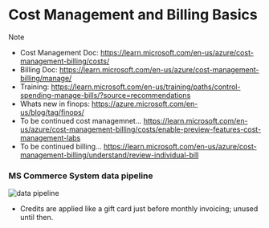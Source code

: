 # Cost Management and Billing Basics

> [!NOTE]
> - Cost Management Doc: https://learn.microsoft.com/en-us/azure/cost-management-billing/costs/
> - Billing Doc: https://learn.microsoft.com/en-us/azure/cost-management-billing/manage/
> - Training: https://learn.microsoft.com/en-us/training/paths/control-spending-manage-bills/?source=recommendations
> - Whats new in finops: https://azure.microsoft.com/en-us/blog/tag/finops/
> - To be continued cost managemnet... https://learn.microsoft.com/en-us/azure/cost-management-billing/costs/enable-preview-features-cost-management-labs
> - To be continued billing... https://learn.microsoft.com/en-us/azure/cost-management-billing/understand/review-individual-bill

### MS Commerce System data pipeline
![data pipeline](https://learn.microsoft.com/en-us/azure/cost-management-billing/costs/media/overview-cost-management/commerce-pipeline.svg#lightbox)
- Credits are applied like a gift card just before monthly invoicing; unused until then.


